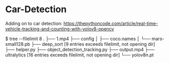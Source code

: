 # Car-Detection
Adding on to car detection: https://thepythoncode.com/article/real-time-vehicle-tracking-and-counting-with-yolov8-opencv

$ tree --filelimit 8
.
├── 1.mp4
├── config
│   ├── coco.names
│   └── mars-small128.pb
├── deep_sort  [9 entries exceeds filelimit, not opening dir]
├── helper.py
├── object_detection_tracking.py
├── output.mp4
├── ultralytics  [16 entries exceeds filelimit, not opening dir]
└── yolov8n.pt
